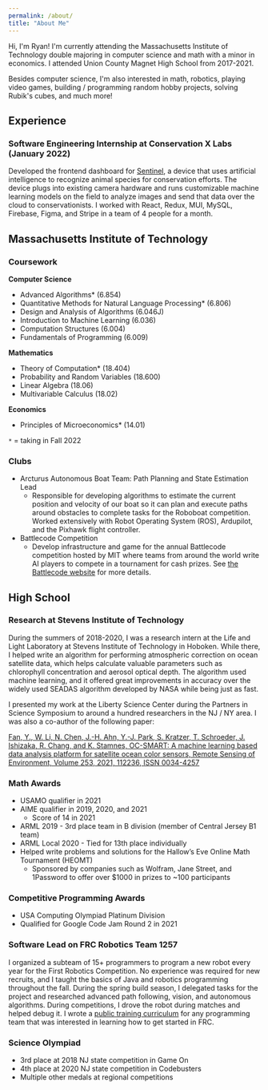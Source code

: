 ```yaml
---
permalink: /about/
title: "About Me"
---
```


Hi, I'm Ryan! I'm currently attending the Massachusetts Institute of Technology double majoring in computer science and math with a minor in economics. I attended Union County Magnet High School from 2017-2021.

Besides computer science, I'm also interested in math, robotics, playing video games, building / programming random hobby projects, solving Rubik's cubes, and much more!

## Experience

### Software Engineering Internship at Conservation X Labs (January 2022)

Developed the frontend dashboard for [Sentinel](https://conservationxlabs.com/sentinel), a device that uses artificial
intelligence to recognize animal species for conservation efforts. The device plugs into existing camera hardware and runs customizable machine learning models on the field to analyze images and send that data over the cloud to conservationists. I worked with React, Redux, MUI, MySQL, Firebase, Figma, and Stripe in a team of 4 people for a month.

## Massachusetts Institute of Technology

### Coursework

**Computer Science**
- Advanced Algorithms* (6.854)
- Quantitative Methods for Natural Language Processing* (6.806)
- Design and Analysis of Algorithms (6.046J)
- Introduction to Machine Learning (6.036)
- Computation Structures (6.004)
- Fundamentals of Programming (6.009)

**Mathematics**
- Theory of Computation* (18.404)
- Probability and Random Variables (18.600)
- Linear Algebra (18.06)
- Multivariable Calculus (18.02)

**Economics**
- Principles of Microeconomics* (14.01)

`*` = taking in Fall 2022

### Clubs

- Arcturus Autonomous Boat Team: Path Planning and State Estimation Lead
  - Responsible for developing algorithms to estimate the current position and velocity of our boat so it can plan and execute paths around obstacles to complete tasks for the Roboboat competition. Worked extensively with Robot Operating System (ROS), Ardupilot, and the Pixhawk flight controller.
- Battlecode Competition
  - Develop infrastructure and game for the annual Battlecode competition hosted by MIT where teams from around the world write AI players to compete in a tournament for cash prizes. See [the Battlecode website](https://battlecode.org/) for more details.

## High School

### Research at Stevens Institute of Technology

During the summers of 2018-2020, I was a research intern at the Life and Light Laboratory at Stevens Institute of Technology in Hoboken. While there, I helped write an algorithm for performing atmospheric correction on ocean satellite data, which helps calculate valuable parameters such as chlorophyll concentration and aerosol optical depth. The algorithm used machine learning, and it offered great improvements in accuracy over the widely used SEADAS algorithm developed by NASA while being just as fast.

I presented my work at the Liberty Science Center during the Partners in Science Symposium to around a hundred researchers in the NJ / NY area. I was also a co-author of the following paper:

[Fan, Y., W. Li, N. Chen, J.-H. Ahn, Y.-J. Park, S. Kratzer, T. Schroeder, J. Ishizaka, R. Chang, and K. Stamnes, OC-SMART: 
A machine learning based data analysis platform for satellite ocean color sensors, Remote Sensing of Environment, Volume 253, 2021, 112236, ISSN 0034-4257](https://www.sciencedirect.com/science/article/abs/pii/S003442572030609X)

### Math Awards

- USAMO qualifier in 2021
- AIME qualifier in 2019, 2020, and 2021
  - Score of 14 in 2021
- ARML 2019 - 3rd place team in B division (member of Central Jersey B1 team)
- ARML Local 2020 - Tied for 13th place individually
- Helped write problems and solutions for the Hallow’s Eve Online Math Tournament (HEOMT)
  - Sponsored by companies such as Wolfram, Jane Street, and 1Password to offer over $1000 in prizes to ~100 participants

### Competitive Programming Awards

- USA Computing Olympiad Platinum Division
- Qualified for Google Code Jam Round 2 in 2021

### Software Lead on FRC Robotics Team 1257

I organized a subteam of 15+ programmers to program a new robot every year for the First Robotics Competition. No experience was required for new recruits, and I taught the basics of Java and robotics programming throughout the fall. During the spring build season, I delegated tasks for the project and researched advanced path following, vision, and autonomous algorithms. During competitions, I drove the robot during matches and helped debug it. I wrote a [public training curriculum](https://frc1257.github.io/robotics-training/#/) for any programming team that was interested in learning how to get started in FRC.

### Science Olympiad

- 3rd place at 2018 NJ state competition in Game On
- 4th place at 2020 NJ state competition in Codebusters
- Multiple other medals at regional competitions
